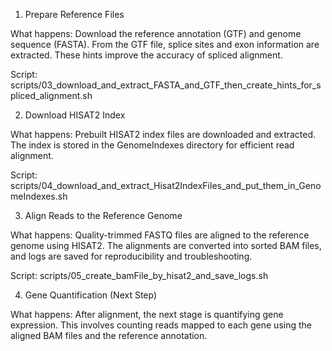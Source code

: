1. Prepare Reference Files

What happens: Download the reference annotation (GTF) and genome sequence (FASTA). From the GTF file, splice sites and exon information are extracted. These hints improve the accuracy of spliced alignment.

Script: scripts/03_download_and_extract_FASTA_and_GTF_then_create_hints_for_spliced_alignment.sh

2. Download HISAT2 Index

What happens: Prebuilt HISAT2 index files are downloaded and extracted. The index is stored in the GenomeIndexes directory for efficient read alignment.

Script: scripts/04_download_and_extract_Hisat2IndexFiles_and_put_them_in_GenomeIndexes.sh

3. Align Reads to the Reference Genome

What happens: Quality-trimmed FASTQ files are aligned to the reference genome using HISAT2. The alignments are converted into sorted BAM files, and logs are saved for reproducibility and troubleshooting.

Script: scripts/05_create_bamFile_by_hisat2_and_save_logs.sh

4. Gene Quantification (Next Step)

What happens: After alignment, the next stage is quantifying gene expression. This involves counting reads mapped to each gene using the aligned BAM files and the reference annotation.
